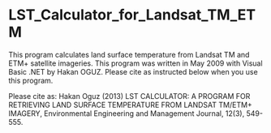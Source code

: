 # LST_Calculator_for_Landsat_TM_ETM
This program calculates land surface temperature from Landsat TM and ETM+ satellite imageries. This program was written in May 2009 with Visual Basic .NET by Hakan OGUZ. Please cite as instructed below when you use this program.

Please cite as: Hakan Oguz (2013) LST CALCULATOR: A PROGRAM FOR RETRIEVING LAND SURFACE TEMPERATURE FROM LANDSAT TM/ETM+ IMAGERY, Environmental Engineering and Management Journal, 12(3), 549-555.


